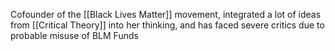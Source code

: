 Cofounder of the [[Black Lives Matter]] movement, integrated a lot of ideas from [[Critical Theory]] into her thinking, and has faced severe critics due to probable misuse of BLM Funds